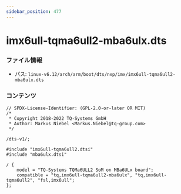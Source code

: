 ```yaml
---
sidebar_position: 477
---
```

# imx6ull-tqma6ull2-mba6ulx.dts

### ファイル情報

- パス: `linux-v6.12/arch/arm/boot/dts/nxp/imx/imx6ull-tqma6ull2-mba6ulx.dts`

### コンテンツ

```dts
// SPDX-License-Identifier: (GPL-2.0-or-later OR MIT)
/*
 * Copyright 2018-2022 TQ-Systems GmbH
 * Author: Markus Niebel <Markus.Niebel@tq-group.com>
 */

/dts-v1/;

#include "imx6ull-tqma6ull2.dtsi"
#include "mba6ulx.dtsi"

/ {
	model = "TQ-Systems TQMa6ULL2 SoM on MBa6ULx board";
	compatible = "tq,imx6ull-tqma6ull2-mba6ulx", "tq,imx6ull-tqma6ull2", "fsl,imx6ull";
};

```
